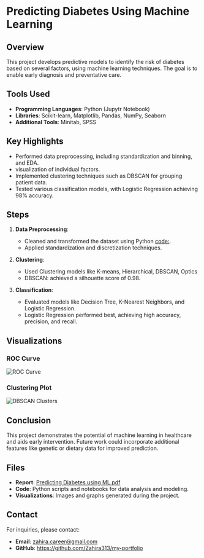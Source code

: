 # Predicting Diabetes Using Machine Learning

## Overview
This project develops predictive models to identify the risk of diabetes based on several factors, using machine learning techniques. The goal is to enable early diagnosis and preventative care.

## Tools Used
- **Programming Languages**: Python (Jupytr Notebook)
- **Libraries**: Scikit-learn, Matplotlib, Pandas, NumPy, Seaborn
- **Additional Tools**: Minitab, SPSS

## Key Highlights
- Performed data preprocessing, including standardization and binning, and EDA.
- visualization of individual factors. 
- Implemented clustering techniques such as DBSCAN for grouping patient data.
- Tested various classification models, with Logistic Regression achieving 98% accuracy.

## Steps
1. **Data Preprocessing**:
   - Cleaned and transformed the dataset using Python [code:](Data-preprocess.pdf).
   - Applied standardization and discretization techniques.

2. **Clustering**:
   - Used Clustering models like K-means, Hierarchical, DBSCAN, Optics
   - DBSCAN: achieved a silhouette score of 0.98.

4. **Classification**:
   - Evaluated models like Decision Tree, K-Nearest Neighbors, and Logistic Regression.
   - Logistic Regression performed best, achieving high accuracy, precision, and recall.

## Visualizations
### ROC Curve
![ROC Curve](roc_curve.png)

### Clustering Plot
![DBSCAN Clusters](clusters.png)

## Conclusion
This project demonstrates the potential of machine learning in healthcare and aids early intervention. Future work could incorporate additional features like genetic or dietary data for improved prediction.

## Files
- **Report**: [Predicting Diabetes using ML.pdf](Predicting_Diabetes_using_ML.pdf)
- **Code**: Python scripts and notebooks for data analysis and modeling.
- **Visualizations**: Images and graphs generated during the project.

## Contact
For inquiries, please contact:
- **Email**: zahira.career@gmail.com
- **GitHub**: https://github.com/Zahira313/my-portfolio
